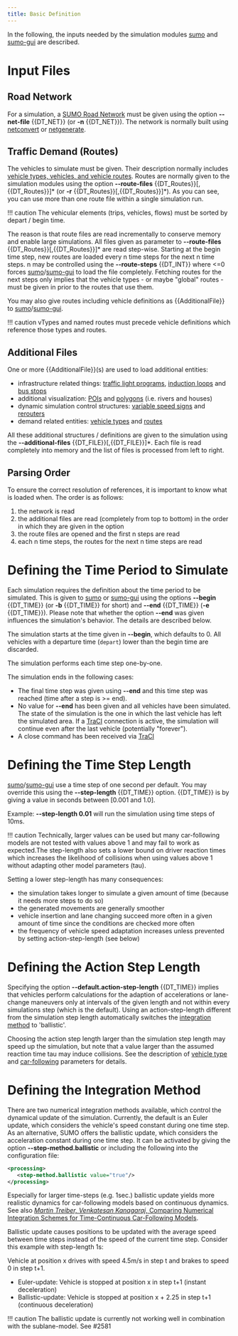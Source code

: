 ```yaml
---
title: Basic Definition
---
```


In the following, the inputs needed by the simulation modules
[sumo](../sumo.md) and [sumo-gui](../sumo-gui.md) are
described.

# Input Files

## Road Network

For a simulation, a [SUMO Road
Network](../Networks/SUMO_Road_Networks.md) must be given using the
option **--net-file** {{DT_NET}} (or **-n** {{DT_NET}}). The network is normally built using
[netconvert](../netconvert.md) or
[netgenerate](../netgenerate.md).

## Traffic Demand (Routes)

The vehicles to simulate must be given. Their description normally
includes [vehicle types, vehicles, and vehicle
routes](../Definition_of_Vehicles,_Vehicle_Types,_and_Routes.md).
Routes are normally given to the simulation modules using the option **--route-files** {{DT_Routes}}\[,{{DT_Routes}}]\*
(or **-r** {{DT_Routes}}\[,{{DT_Routes}}]\*). As you can see, you can use more than one route file within a
single simulation run.

!!! caution
    The vehicular elements (trips, vehicles, flows) must be sorted by depart / begin time.

The reason is that route files are read incrementally to conserve memory and enable large simulations.
All files given as parameter to **--route-files** {{DT_Routes}}\[,{{DT_Routes}}]\* are read step-wise.
Starting at the begin time step, new routes are loaded every n time steps for the next n time steps. n
may be controlled using the **--route-steps** {{DT_INT}} where <=0 forces
[sumo](../sumo.md)/[sumo-gui](../sumo-gui.md) to load the file
completely. Fetching routes for the next steps only implies that the
vehicle types - or maybe "global" routes - must be given in prior to the
routes that use them.

You may also give routes including vehicle definitions as {{AdditionalFile}} to
[sumo](../sumo.md)/[sumo-gui](../sumo-gui.md).

!!! caution
    vTypes and named routes must precede vehicle definitions which reference those types and routes.

## Additional Files

One or more {{AdditionalFile}}(s) are used to load additional entities:

- infrastructure related things: [traffic light
  programs](../Simulation/Traffic_Lights.md), [induction
  loops](../Simulation/Output/Induction_Loops_Detectors_(E1).md)
  and [bus stops](../Simulation/Public_Transport.md)
- additional visualization:
  [POIs](../Simulation/Shapes.md#poi_point_of_interest_definitions)
  and [polygons](../Simulation/Shapes.md#polygon_definitions)
  (i.e. rivers and houses)
- dynamic simulation control structures: [variable speed
  signs](../Simulation/Variable_Speed_Signs.md) and
  [rerouters](../Simulation/Rerouter.md)
- demand related entities: [vehicle
  types](../Definition_of_Vehicles,_Vehicle_Types,_and_Routes.md#vehicle_types)
  and
  [routes](../Definition_of_Vehicles,_Vehicle_Types,_and_Routes.md#vehicles_and_routes)

All these additional structures / definitions are given to the
simulation using the **--additional-files** {{DT_FILE}}\[,{{DT_FILE}}]\*.
Each file is read completely into memory and the list of files is processed from left to right.

## Parsing Order

To ensure the correct resolution of references, it is important to know
what is loaded when. The order is as follows:

1.  the network is read
2.  the additional files are read (completely from top to bottom) in the
    order in which they are given in the option
3.  the route files are opened and the first n steps are read
4.  each n time steps, the routes for the next n time steps are read

# Defining the Time Period to Simulate

Each simulation requires the definition about the time period to be
simulated. This is given to [sumo](../sumo.md) or
[sumo-gui](../sumo-gui.md) using the options **--begin** {{DT_TIME}} (or **-b** {{DT_TIME}} for short) and **--end** {{DT_TIME}}
(**-e** {{DT_TIME}}). Please note that whether the option **--end** was given influences the
simulation's behavior. The details are described below.

The simulation starts at the time given in **--begin**, which defaults to 0. All
vehicles with a departure time (`depart`)
lower than the begin time are discarded.

The simulation performs each time step one-by-one.

The simulation ends in the following cases:

- The final time step was given using **--end** and this time step was reached
  (time after a step is \>= end).
- No value for **--end** has been given and all vehicles have been simulated.
  The state of the simulation is the one in which the last vehicle has
  left the simulated area. If a [TraCI](../TraCI.md) connection
  is active, the simulation will continue even after the last vehicle
  (potentially "forever").
- A close command has been received via [TraCI](../TraCI.md)

# Defining the Time Step Length

[sumo](../sumo.md)/[sumo-gui](../sumo-gui.md) use a time step
of one second per default. You may override this using the **--step-length** {{DT_TIME}} option. {{DT_TIME}} is
by giving a value in seconds between \[0.001 and 1.0\].

Example: **--step-length 0.01** will run the simulation using time steps of 10ms.

!!! caution
    Technically, larger values can be used but many car-following models are not tested with values above 1 and may fail to work as expected.The step-length also sets a lower bound on driver reaction times which increases the likelihood of collisions when using values above 1 without adapting other model parameters (tau).

Setting a lower step-length has many consequences:

- the simulation takes longer to simulate a given amount of time (because it needs more steps to do so)
- the generated movements are generally smoother
- vehicle insertion and lane changing succeed more often in a given amount of time since the conditions are checked more often
- the frequency of vehicle speed adaptation increases unless prevented by setting action-step-length (see below)


# Defining the Action Step Length

Specifying the option **--default.action-step-length** {{DT_TIME}} implies that vehicles perform calculations for
the adaption of accelerations or lane-change maneuvers only at intervals
of the given length and not within every simulations step (which is the
default). Using an action-step-length different from the simulation step
length automatically switches the [integration
method](#defining_the_integration_method) to 'ballistic'.

Choosing the action step length larger than the simulation step length
may speed up the simulation, but note that a value larger than the
assumed reaction time tau may induce collisions. See the description of
[vehicle
type](../Definition_of_Vehicles,_Vehicle_Types,_and_Routes.md#vehicle_types)
and
[car-following](../Definition_of_Vehicles,_Vehicle_Types,_and_Routes.md#car-following_models)
parameters for details.


# Defining the Integration Method

There are two numerical integration methods available, which control the
dynamical update of the simulation. Currently, the default is an Euler
update, which considers the vehicle's speed constant during one time
step. As an alternative, SUMO offers the ballistic update, which
considers the acceleration constant during one time step. It can be
activated by giving the option **--step-method.ballistic** or including the following into the
configuration file:

```xml
<processing>
   <step-method.ballistic value="true"/>
</processing>
```

Especially for larger time-steps (e.g. 1sec.) ballistic update yields
more realistic dynamics for car-following models based on continuous
dynamics. See also [*Martin Treiber, Venkatesan Kanagaraj*, Comparing
Numerical Integration Schemes for Time-Continuous Car-Following
Models](https://arxiv.org/abs/1403.4881).

Ballistic update causes positions to be updated with the average speed
between time steps instead of the speed of the current time step.
Consider this example with step-length 1s:

Vehicle at position x drives with speed 4.5m/s in step t and brakes to
speed 0 in step t+1.

- Euler-update: Vehicle is stopped at position x in step t+1 (instant
  deceleration)
- Ballistic-update: Vehicle is stopped at position x + 2.25 in step
  t+1 (continuous deceleration)

!!! caution
    The ballistic update is currently not working well in combination with the sublane-model. See #2581
